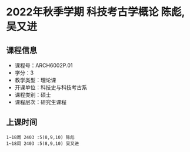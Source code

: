 # 2022年秋季学期 科技考古学概论 陈彪, 吴又进






## 课程信息

- 课程号：ARCH6002P.01
- 学分：3
- 教学类型：理论课
- 开课单位：科技史与科技考古系
- 课程类别：硕士
- 课程层次：研究生课程

## 上课时间

```
1~18周 2403 :5(8,9,10) 陈彪
1~18周 2403 :5(8,9,10) 吴又进
```

